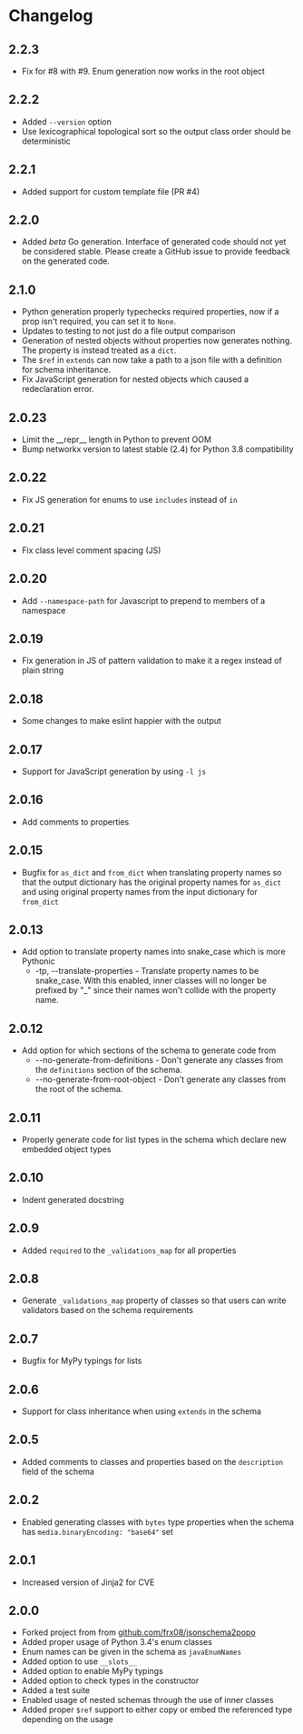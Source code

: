 # Changelog

## 2.2.3

- Fix for #8 with #9. Enum generation now works in the root object

## 2.2.2

- Added `--version` option
- Use lexicographical topological sort so the output class order should be deterministic

## 2.2.1

- Added support for custom template file (PR #4)

## 2.2.0

- Added *beta* Go generation. Interface of generated code should not yet be considered stable. Please create a GitHub
  issue to provide feedback on the generated code.

## 2.1.0

- Python generation properly typechecks required properties, now if a prop isn't required, you can set it to `None`.
- Updates to testing to not just do a file output comparison
- Generation of nested objects without properties now generates nothing. The property is instead treated as a `dict`.
- The `$ref` in `extends` can now take a path to a json file with a definition for schema inheritance.
- Fix JavaScript generation for nested objects which caused a redeclaration error.

## 2.0.23

- Limit the \_\_repr__ length in Python to prevent OOM
- Bump networkx version to latest stable (2.4) for Python 3.8 compatibility

## 2.0.22

- Fix JS generation for enums to use `includes` instead of `in`

## 2.0.21

- Fix class level comment spacing (JS)

## 2.0.20

- Add `--namespace-path` for Javascript to prepend to members of a namespace

## 2.0.19

- Fix generation in JS of pattern validation to make it a regex instead of plain string

## 2.0.18

- Some changes to make eslint happier with the output

## 2.0.17

- Support for JavaScript generation by using `-l js`

## 2.0.16

- Add comments to properties

## 2.0.15

- Bugfix for `as_dict` and `from_dict` when translating property names so that the output dictionary has the original
  property names for `as_dict` and using original property names from the input dictionary for `from_dict`

## 2.0.13

- Add option to translate property names into snake_case which is more Pythonic
    - -tp, --translate-properties - Translate property names to be snake_case. With this enabled, inner classes will no
      longer be prefixed by "\_" since their names won't collide with the property name.

## 2.0.12

- Add option for which sections of the schema to generate code from
    - --no-generate-from-definitions - Don't generate any classes from the `definitions` section of the schema.
    - --no-generate-from-root-object - Don't generate any classes from the root of the schema.

## 2.0.11

- Properly generate code for list types in the schema which declare new embedded object types

## 2.0.10

- Indent generated docstring

## 2.0.9

- Added `required` to the `_validations_map` for all properties

## 2.0.8

- Generate `_validations_map` property of classes so that users can write validators based on the schema requirements

## 2.0.7

- Bugfix for MyPy typings for lists

## 2.0.6

- Support for class inheritance when using `extends` in the schema

## 2.0.5

- Added comments to classes and properties based on the `description` field of the schema

## 2.0.2

- Enabled generating classes with `bytes` type properties when the schema has `media.binaryEncoding: "base64"` set

## 2.0.1

- Increased version of Jinja2 for CVE

## 2.0.0

- Forked project from from [github.com/frx08/jsonschema2popo](https://github.com/frx08/jsonschema2popo)
- Added proper usage of Python 3.4's enum classes
- Enum names can be given in the schema as `javaEnumNames`
- Added option to use `__slots__`
- Added option to enable MyPy typings
- Added option to check types in the constructor
- Added a test suite
- Enabled usage of nested schemas through the use of inner classes
- Added proper `$ref` support to either copy or embed the referenced type depending on the usage
